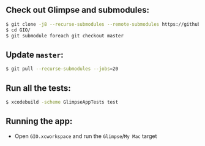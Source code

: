 
## Check out Glimpse and submodules:

```bash
$ git clone -j8 --recurse-submodules --remote-submodules https://github.com/glimpseio/GIO.git
$ cd GIO/
$ git submodule foreach git checkout master
```
 
## Update `master`:

```bash
$ git pull --recurse-submodules --jobs=20
```

## Run all the tests:

```bash
$ xcodebuild -scheme GlimpseAppTests test
```

## Running the app:

  * Open `GIO.xcworkspace` and run the `Glimpse`/`My Mac` target
